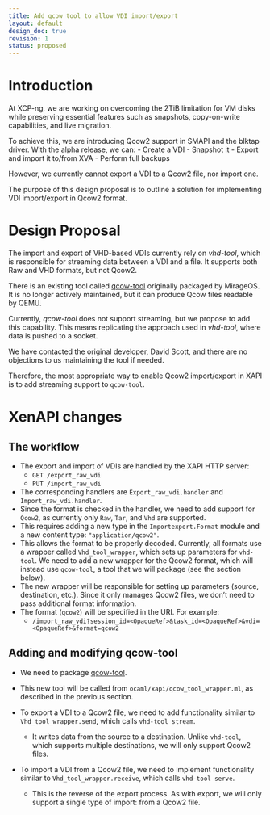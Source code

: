 ```yaml
---
title: Add qcow tool to allow VDI import/export
layout: default
design_doc: true
revision: 1
status: proposed
---
```


# Introduction

At XCP-ng, we are working on overcoming the 2TiB limitation for VM disks while
preserving essential features such as snapshots, copy-on-write capabilities, and
live migration.

To achieve this, we are introducing Qcow2 support in SMAPI and the blktap driver.
With the alpha release, we can:
    - Create a VDI
    - Snapshot it
    - Export and import it to/from XVA
    - Perform full backups

However, we currently cannot export a VDI to a Qcow2 file, nor import one.

The purpose of this design proposal is to outline a solution for implementing VDI
import/export in Qcow2 format.

# Design Proposal

The import and export of VHD-based VDIs currently rely on *vhd-tool*, which is
responsible for streaming data between a VDI and a file. It supports both Raw and
VHD formats, but not Qcow2.

There is an existing tool called [qcow-tool](https://opam.ocaml.org/packages/qcow-tool/)
originally packaged by MirageOS. It is no longer actively maintained, but it can
produce Qcow files readable by QEMU.

Currently, *qcow-tool* does not support streaming, but we propose to add this
capability. This means replicating the approach used in *vhd-tool*, where data is
pushed to a socket.

We have contacted the original developer, David Scott, and there are no objections
to us maintaining the tool if needed.

Therefore, the most appropriate way to enable Qcow2 import/export in XAPI is to
add streaming support to `qcow-tool`.

# XenAPI changes

## The workflow

- The export and import of VDIs are handled by the XAPI HTTP server:
  - `GET /export_raw_vdi`
  - `PUT /import_raw_vdi`
- The corresponding handlers are `Export_raw_vdi.handler` and
  `Import_raw_vdi.handler`.
- Since the format is checked in the handler, we need to add support for `Qcow2`,
  as currently only `Raw`, `Tar`, and `Vhd` are supported.
- This requires adding a new type in the `Importexport.Format` module and a new
  content type: `"application/qcow2"`.
- This allows the format to be properly decoded. Currently, all formats use a
  wrapper called `Vhd_tool_wrapper`, which sets up parameters for `vhd-tool`.
  We need to add a new wrapper for the Qcow2 format, which will instead use
  `qcow-tool`, a tool that we will package (see the section below).
- The new wrapper will be responsible for setting up parameters (source,
  destination, etc.). Since it only manages Qcow2 files, we don’t need to pass
  additional format information.
- The format (`qcow2`) will be specified in the URI. For example:
  - `/import_raw_vdi?session_id=<OpaqueRef>&task_id=<OpaqueRef>&vdi=<OpaqueRef>&format=qcow2`

## Adding and modifying qcow-tool

- We need to package [qcow-tool](https://opam.ocaml.org/packages/qcow-tool).
- This new tool will be called from `ocaml/xapi/qcow_tool_wrapper.ml`, as
  described in the previous section.

- To export a VDI to a Qcow2 file, we need to add functionality similar to
  `Vhd_tool_wrapper.send`, which calls `vhd-tool stream`.
  - It writes data from the source to a destination. Unlike `vhd-tool`, which
    supports multiple destinations, we will only support Qcow2 files.

- To import a VDI from a Qcow2 file, we need to implement functionality similar
  to `Vhd_tool_wrapper.receive`, which calls `vhd-tool serve`.
  - This is the reverse of the export process. As with export, we will only
    support a single type of import: from a Qcow2 file.
